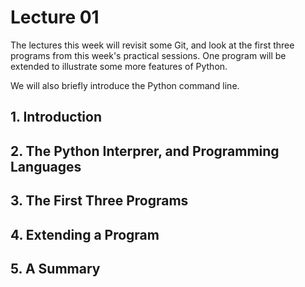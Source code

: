 # Lecture 01

The lectures this week will revisit some Git, and look at the first three programs from this week's practical sessions. One program will be extended to illustrate some more features of Python.

We will also briefly introduce the Python command line.

## 1. Introduction
## 2. The Python Interprer, and Programming Languages
## 3. The First Three Programs
## 4. Extending a Program
## 5. A Summary
